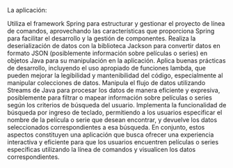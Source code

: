 La aplicación:

Utiliza el framework Spring para estructurar y gestionar el proyecto de línea de comandos, aprovechando las características que proporciona Spring para facilitar el desarrollo y la gestión de componentes.
Realiza la deserialización de datos con la biblioteca Jackson para convertir datos en formato JSON (posiblemente información sobre películas o series) en objetos Java para su manipulación en la aplicación.
Aplica buenas prácticas de desarrollo, incluyendo el uso apropiado de funciones lambda, que pueden mejorar la legibilidad y mantenibilidad del código, especialmente al manipular colecciones de datos.
Manipula el flujo de datos utilizando Streams de Java para procesar los datos de manera eficiente y expresiva, posiblemente para filtrar o mapear información sobre películas o series según los criterios de búsqueda del usuario.
Implementa la funcionalidad de búsqueda por ingreso de teclado, permitiendo a los usuarios especificar el nombre de la película o serie que desean encontrar, y devuelve los datos seleccionados correspondientes a esa búsqueda.
En conjunto, estos aspectos constituyen una aplicación que busca ofrecer una experiencia interactiva y eficiente para que los usuarios encuentren películas o series específicas utilizando la línea de comandos y visualicen los datos correspondientes.
